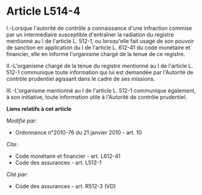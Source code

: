 # Article L514-4

I.-Lorsque l'autorité de contrôle a connaissance d'une infraction commise par un intermédiaire susceptible d'entraîner la
radiation du registre mentionné au I de l'article L. 512-1, ou lorsqu'elle fait usage de son pouvoir de sanction en
application du I de l'article L. 612-41 du code monétaire et financier, elle en informe l'organisme chargé de la tenue de ce
registre. 

II.-L'organisme chargé de la tenue du registre mentionné au I de l'article L. 512-1 communique toute information qui lui est
demandée par l'Autorité de contrôle prudentiel agissant dans le cadre de ses missions. 

III.-L'organisme mentionné au I de l'article L. 512-1 communique également, à son initiative, toute information utile à
l'Autorité de contrôle prudentiel.

**Liens relatifs à cet article**

_Modifié par_:

  - Ordonnance n°2010-76 du 21 janvier 2010 - art. 10

_Cite_:

  - Code monétaire et financier - art. L612-41
  - Code des assurances - art. L512-1

_Cité par_:

  - Code des assurances - art. R512-3 (VD)
